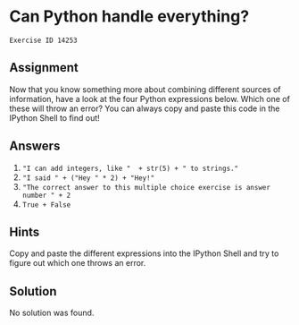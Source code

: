 
#  Can Python handle everything?

```
Exercise ID 14253
```

##  Assignment 

Now that you know something more about combining different sources of information, have a look at the four Python expressions below.
Which one of these will throw an error? You can always copy and paste this code in the IPython Shell to find out!

##  Answers 
1. `"I can add integers, like "  + str(5) + " to strings."`
1. `"I said " + ("Hey " * 2) + "Hey!"`
1. `"The correct answer to this multiple choice exercise is answer number " + 2`
1. `True + False`


##  Hints 

Copy and paste the different expressions into the IPython Shell and try to figure out which one throws an error.



##  Solution 

No solution was found.


